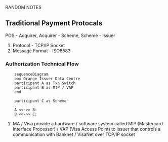 RANDOM NOTES

## Traditional Payment Protocals
POS - Acquirer, Acquirer - Scheme, Scheme - Issuer
1. Protocol - TCP/IP Socket
2. Message Format - ISO8583

### Authorization Technical Flow 
```mermaid
    sequenceDiagram
    box Orange Issuer Data Centre
    participant A as Txn Switch
    participant B as MIP / VAP
    end
    
    participant C as Scheme

    A <<->> B: 
    B <<->> C: 
```
1. MA / Visa provide a hardware / software system called MIP (Mastercard Interface Processor) / VAP (Visa Access Point) to issuer that controls a communication with Banknet / VisaNet over TCP/IP socket
